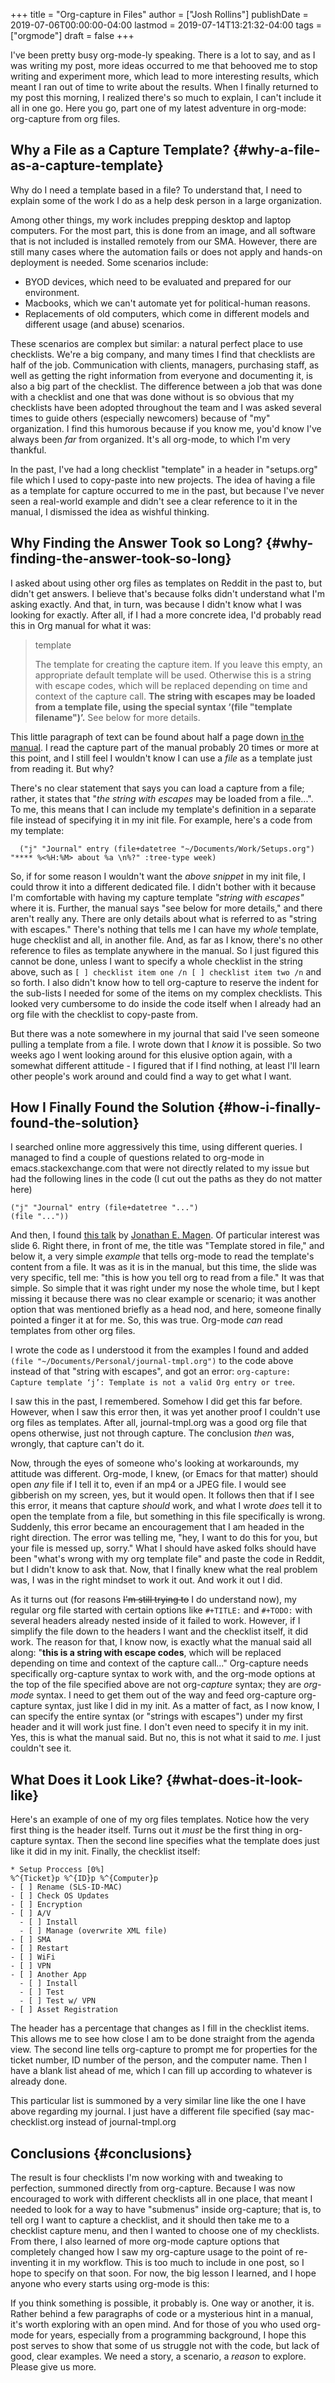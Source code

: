 +++
title = "Org-capture in Files"
author = ["Josh Rollins"]
publishDate = 2019-07-06T00:00:00-04:00
lastmod = 2019-07-14T13:21:32-04:00
tags = ["orgmode"]
draft = false
+++

I've been pretty busy org-mode-ly speaking. There is a lot to say, and as I was writing my post, more ideas occurred to me that behooved me to stop writing and experiment more, which lead to more interesting results, which meant I ran out of time to write about the results. When I finally returned to my post this morning, I realized there's so much to explain, I can't include it all in one go. Here you go, part one of my latest adventure in org-mode: org-capture from org files.

<!--more-->


## Why a File as a Capture Template? {#why-a-file-as-a-capture-template}

Why do I need a template based in a file? To understand that, I need to explain some of the work I do as a help desk person in a large organization.

Among other things, my work includes prepping desktop and laptop computers. For the most part, this is done from an image, and all software that is not included is installed remotely from our SMA. However, there are still many cases where the automation fails or does not apply and hands-on deployment is needed. Some scenarios include:

-   BYOD devices, which need to be evaluated and prepared for our environment.
-   Macbooks, which we can't automate yet for political-human reasons.
-   Replacements of old computers, which come in different models and different usage (and abuse) scenarios.

These scenarios are complex but similar: a natural perfect place to use checklists. We're a big company, and many times I find that checklists are half of the job. Communication with clients, managers, purchasing staff, as well as getting the right information from everyone and documenting it, is also a big part of the checklist. The difference between a job that was done with a checklist and one that was done without is so obvious that my checklists have been adopted throughout the team and I was asked several times to guide others (especially newcomers) because of "my" organization. I find this humorous because if you know me, you'd know I've always been _far_ from organized. It's all org-mode, to which I'm very thankful.

In the past, I've had a long checklist "template" in a header in "setups.org" file which I used to copy-paste into new projects. The idea of having a file as a template for capture occurred to me in the past, but because I've never seen a real-world example and didn't see a clear reference to it in the manual, I dismissed the idea as wishful thinking.


## Why Finding the Answer Took so Long? {#why-finding-the-answer-took-so-long}

I asked about using other org files as templates on Reddit in the past to, but didn't get answers. I believe that's because folks didn't understand what I'm asking exactly. And that, in turn, was because I didn't know what I was looking for exactly. After all, if I had a more concrete idea, I'd probably read this in Org manual for what it was:

> template
>
> The template for creating the capture item. If you leave this empty, an appropriate default template will be used. Otherwise this is a string with escape codes, which will be replaced depending on time and context of the capture call. **The string with escapes may be loaded from a template file, using the special syntax ‘(file "template filename")’.** See below for more details.

This little paragraph of text can be found about half a page down [in the manual](https://orgmode.org/manual/Template-elements.html#Template-elements). I read the capture part of the manual probably 20 times or more at this point, and I still feel I wouldn't know I can use a _file_ as a template just from reading it. But why?

There's no clear statement that says you can load a capture from a file; rather, it states that "_the string with escapes_ may be loaded from a file...". To me, this means that I can include my template's definition in a separate file instead of specifying it in my init file. For example, here's a code from my template:

```nil
  ("j" "Journal" entry (file+datetree "~/Documents/Work/Setups.org")
"**** %<%H:%M> about %a \n%?" :tree-type week)
```

So, if for some reason I wouldn't want the _above snippet_ in my init file, I could throw it into a different dedicated file. I didn't bother with it because I'm comfortable with having my capture template _"string with escapes"_ where it is. Further, the manual says "see below for more details," and there aren't really any. There are only details about what is referred to as "string with escapes." There's nothing that tells me I can have my _whole_ template, huge checklist and all, in another file. And, as far as I know, there's no other reference to files as template anywhere in the manual. So I just figured this cannot be done, unless I want to specify a whole checklist in the string above, such as `[ ] checklist item one /n [ ] checklist item two /n` and so forth. I also didn't know how to tell org-capture to reserve the indent for the sub-lists I needed for some of the items on my complex checklists. This looked very cumbersome to do inside the code itself when I already had an org file with the checklist to copy-paste from.

But there was a note somewhere in my journal that said I've seen someone pulling a template from a file. I wrote down that I _know_ it is possible. So two weeks ago I went looking around for this elusive option again, with a somewhat different attitude - I figured that if I find nothing, at least I'll learn other people's work around and could find a way to get what I want.


## How I Finally Found the Solution {#how-i-finally-found-the-solution}

I searched online more aggressively this time, using different queries. I managed to find a couple of questions related to org-mode in emacs.stackexchange.com that were not directly related to my issue but had the following lines in the code (I cut out the paths as they do not matter here)

```nil
("j" "Journal" entry (file+datetree "...")
(file "..."))
```

And then, I found [this talk](https://emacsnyc.org/assets/documents/how-i-use-org-capture-and-stuff.pdf) by [Jonathan E. Magen](https://twitter.com/yonkeltron). Of particular interest was slide 6. Right there, in front of me, the title was "Template stored in file," and below it, a very simple _example_ that tells org-mode to read the template's content from a file. It was as it is in the manual, but this time, the slide was very specific, tell me: "this is how you tell org to read from a file." It was that simple. So simple that it was right under my nose the whole time, but I kept missing it because there was no clear example or scenario; it was another option that was mentioned briefly as a head nod, and here, someone finally pointed a finger it at for me. So, this was true. Org-mode _can_ read templates from other org files.

I wrote the code as I understood it from the examples I found and added `(file "~/Documents/Personal/journal-tmpl.org")` to the code above instead of that "string with escapes", and got an error: `org-capture: Capture template ‘j’: Template is not a valid Org entry or tree`.

I saw this in the past, I remembered. Somehow I did get this far before. However, when I saw this error then, it was yet another proof I couldn't use org files as templates. After all, journal-tmpl.org was a good org file that opens otherwise, just not through capture. The conclusion _then_ was, wrongly, that capture can't do it.

Now, through the eyes of someone who's looking at workarounds, my attitude was different. Org-mode, I knew, (or Emacs for that matter) should open _any_ file if I tell it to, even if an mp4 or a JPEG file. I would see gibberish on my screen, yes, but it would open. It follows then that if I see this error, it means that capture _should_ work, and what I wrote _does_ tell it to open the template from a file, but something in this file specifically is wrong. Suddenly, this error became an encouragement that I am headed in the right direction. The error was telling me, "hey, I want to do this for you, but your file is messed up, sorry." What I should have asked folks should have been "what's wrong with my org template file" and paste the code in Reddit, but I didn't know to ask that. Now, that I finally knew what the real problem was, I was in the right mindset to work it out. And work it out I did.

As it turns out (for reasons ~~I'm still trying to~~ I do understand now), my regular org file started with certain options like `#+TITLE:` and `#+TODO:` with several headers already nested inside of it failed to work. However, if I simplify the file down to the headers I want and the checklist itself, it did work. The reason for that, I know now, is exactly what the manual said all along: "**this is a string with escape codes**, which will be replaced depending on time and context of the capture call..." Org-capture needs specifically org-capture syntax to work with, and the org-mode options at the top of the file specified above are not org-_capture_ syntax; they are _org-mode_ syntax. I need to get them out of the way and feed org-capture org-capture syntax, just like I did in my init. As a matter of fact, as I now know, I can specify the entire syntax (or "strings with escapes") under my first header and it will work just fine. I don't even need to specify it in my init. Yes, this is what the manual said. But no, this is not what it said to _me_. I just couldn't see it.


## What Does it Look Like? {#what-does-it-look-like}

Here's an example of one of my org files templates. Notice how the very first thing is the header itself. Turns out it _must_ be the first thing in org-capture syntax. Then the second line specifies what the template does just like it did in my init. Finally, the checklist itself:

```nil
* Setup Proccess [0%]
%^{Ticket}p %^{ID}p %^{Computer}p
- [ ] Rename (SLS-ID-MAC)
- [ ] Check OS Updates
- [ ] Encryption
- [ ] A/V
  - [ ] Install
  - [ ] Manage (overwrite XML file)
- [ ] SMA
- [ ] Restart
- [ ] WiFi
- [ ] VPN
- [ ] Another App
  - [ ] Install
  - [ ] Test
  - [ ] Test w/ VPN
- [ ] Asset Registration

```

The header has a percentage that changes as I fill in the checklist items. This allows me to see how close I am to be done straight from the agenda view. The second line tells org-capture to prompt me for properties for the ticket number, ID number of the person, and the computer name. Then I have a blank list ahead of me, which I can fill up according to whatever is already done.

This particular list is summoned by a very similar line like the one I have above regarding my journal. I just have a different file specified (say mac-checklist.org instead of journal-tmpl.org


## Conclusions {#conclusions}

The result is four checklists I'm now working with and tweaking to perfection, summoned directly from org-capture. Because I was now encouraged to work with different checklists all in one place, that meant I needed to look for a way to have "submenus" inside org-capture; that is, to tell org I want to capture a checklist, and it should then take me to a checklist capture menu, and then I wanted to choose one of my checklists. From there, I also learned of more org-mode capture options that completely changed how I saw my org-capture usage to the point of re-inventing it in my workflow. This is too much to include in one post, so I hope to specify on that soon. For now, the big lesson I learned, and I hope anyone who every starts using org-mode is this:

If you think something is possible, it probably is. One way or another, it is. Rather behind a few paragraphs of code or a mysterious hint in a manual, it's worth exploring with an open mind. And for those of you who used org-mode for years, especially from a programming background, I hope this post serves to show that some of us struggle not with the code, but lack of good, clear examples. We need a story, a scenario, a _reason_ to explore. Please give us more.